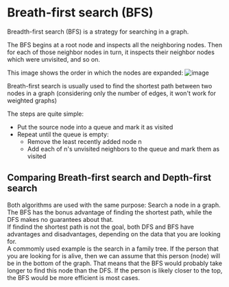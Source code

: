 # Breath-first search (BFS)

Breadth-first search (BFS) is a strategy for searching in a graph.

The BFS begins at a root node and inspects all the neighboring nodes. Then for
each of those neighbor nodes in turn, it inspects their neighbor nodes which
were unvisited, and so on.

This image shows the order in which the nodes are expanded:
![image](http://upload.wikimedia.org/wikipedia/commons/3/33/Breadth-first-tree.svg)

Breath-first search is usually used to find the shortest path between two nodes
in a graph (considering only the number of edges, it won't work for weighted graphs)

The steps are quite simple:
* Put the source node into a queue and mark it as visited
* Repeat until the queue is empty:
  - Remove the least recently added node n
  - Add each of n's unvisited neighbors to the queue and mark them as visited

## Comparing Breath-first search and Depth-first search

Both algorithms are used with the same purpose: Search a node in a graph.  
The BFS has the bonus advantage of finding the shortest path, while the DFS 
makes no guarantees about that.  
If findind the shortest path is not the goal, both DFS and BFS have advantages
and disadvantages, depending on the data that you are looking for.  
A commomly used example is the search in a family tree. If the person that you are
looking for is alive, then we can assume that this person (node) will be in the bottom
of the graph. That means that the BFS would probably take longer to find this node
than the DFS. If the person is likely closer to the top, the BFS would be more efficient
is most cases.
